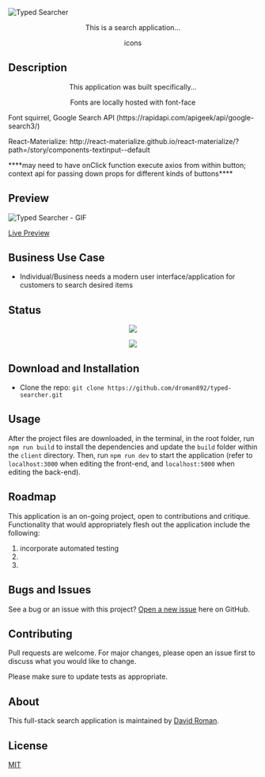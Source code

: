 ![Typed Searcher]()



<p align="center"> This is a search application... </p>  

<p align="center"> icons </p>

## Description

<p align="center"> This application was built specifically...</p>

<p align="center"> Fonts are locally hosted with font-face </p>

<p> Font squirrel, Google Search API (https://rapidapi.com/apigeek/api/google-search3/)</p>
<p> React-Materialize: http://react-materialize.github.io/react-materialize/?path=/story/components-textinput--default </p>

<p>****may need to have onClick function execute axios from within button; context api for passing down props for different kinds of buttons****</p>

## Preview

![Typed Searcher - GIF]()

[Live Preview]()

## Business Use Case

- Individual/Business needs a modern user interface/application for customers to search desired items

## Status

<p align="center"> <img src="https://img.shields.io/github/languages/count/droman892/typed-searcher" /> </p>

<p align="center"> <img src="https://img.shields.io/github/repo-size/droman892/typed-searcher" /> </p>

## Download and Installation

- Clone the repo: `git clone https://github.com/droman892/typed-searcher.git` 
## Usage

After the project files are downloaded, in the terminal, in the root folder, run `npm run build` to install the dependencies and update the `build` folder within the `client` directory.  Then, run `npm run dev` to start the application (refer to `localhost:3000` when editing the front-end, and `localhost:5000` when editing the back-end).

## Roadmap

This application is an on-going project, open to contributions and critique.  Functionality that would appropriately flesh out the application include the following:
1) incorporate automated testing
2) 
3) 

## Bugs and Issues

See a bug or an issue with this project? [Open a new issue](https://github.com/droman892/typed-searcher/issues) here on GitHub.

## Contributing
Pull requests are welcome. For major changes, please open an issue first to discuss what you would like to change.

Please make sure to update tests as appropriate.

## About

This full-stack search application is maintained by [David Roman](https://www.linkedin.com/in/david-roman-front-end-engineer/).

## License

[MIT](https://choosealicense.com/licenses/mit/)

